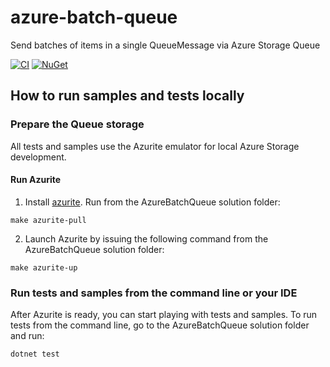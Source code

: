 # azure-batch-queue
Send batches of items in a single QueueMessage via Azure Storage Queue

[![CI](https://github.com/youscan/azure-batch-queue/actions/workflows/workflow.yml/badge.svg)](https://github.com/youscan/azure-batch-queue/actions/workflows/workflow.yml) [![NuGet](https://img.shields.io/nuget/v/AzureBatchQueue.svg?style=flat)](https://www.nuget.org/packages/AzureBatchQueue/)


## How to run samples and tests locally
### Prepare the Queue storage
All tests and samples use the Azurite emulator for local Azure Storage development.
#### Run Azurite
1. Install [azurite](https://learn.microsoft.com/en-us/azure/storage/common/storage-use-azurite?).
Run from the AzureBatchQueue solution folder:
```
make azurite-pull
```
2. Launch Azurite by issuing the following command from the AzureBatchQueue solution folder:
```
make azurite-up
```

### Run tests and samples from the command line or your IDE
After Azurite is ready, you can start playing with tests and samples.
To run tests from the command line, go to the AzureBatchQueue solution folder and run:
```
dotnet test
```



